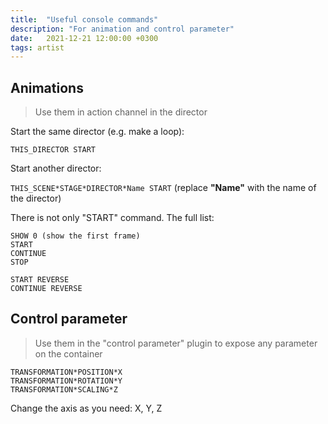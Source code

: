 ```yaml
---
title:  "Useful console commands"
description: "For animation and control parameter"
date:   2021-12-21 12:00:00 +0300
tags: artist
---
```


## Animations

> Use them in action channel in the director

Start the same director (e.g. make a loop):

``` THIS_DIRECTOR START ```

Start another director:

``` THIS_SCENE*STAGE*DIRECTOR*Name START ```
(replace __"Name"__ with the name of the director)

There is not only "START" command. The full list:

```
SHOW 0 (show the first frame)
START
CONTINUE
STOP

START REVERSE
CONTINUE REVERSE
```

## Control parameter

> Use them in the "control parameter" plugin to expose any parameter on the container

```
TRANSFORMATION*POSITION*X
TRANSFORMATION*ROTATION*Y
TRANSFORMATION*SCALING*Z
```

Change the axis as you need: X, Y, Z
